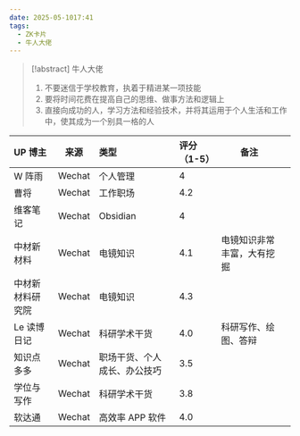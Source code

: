 ```yaml
---
date: 2025-05-1017:41
tags:
  - ZK卡片
  - 牛人大佬
---
```

> [!abstract] 牛人大佬
> 1. 不要迷信于学校教育，执着于精进某一项技能
> 2. 要将时间花费在提高自己的思维、做事方法和逻辑上
> 3. 直接向成功的人，学习方法和经验技术，并将其运用于个人生活和工作中，使其成为一个别具一格的人

| UP 博主    | 来源     | 类型             | 评分（1-5） | 备注            |     |
| :------- | ------ | :------------- | :------ | ------------- | --- |
| W 阵雨     | Wechat | 个人管理           | 4       |               |     |
| 曹将       | Wechat | 工作职场           | 4.2     |               |     |
| 维客笔记     | Wechat | Obsidian       | 4       |               |     |
| 中材新材料    | Wechat | 电镜知识           | 4.1     | 电镜知识非常丰富，大有挖掘 |     |
| 中材新材料研究院 | Wechat | 电镜知识           | 4.3     |               |     |
| Le 读博日记  | Wechat | 科研学术干货         | 4.0     | 科研写作、绘图、答辩    |     |
| 知识点多多    | Wechat | 职场干货、个人成长、办公技巧 | 3.5     |               |     |
| 学位与写作    | Wechat | 科研学术干货         | 3.8     |               |     |
| 软达通      | Wechat | 高效率 APP 软件     | 4.0     |               |     |

